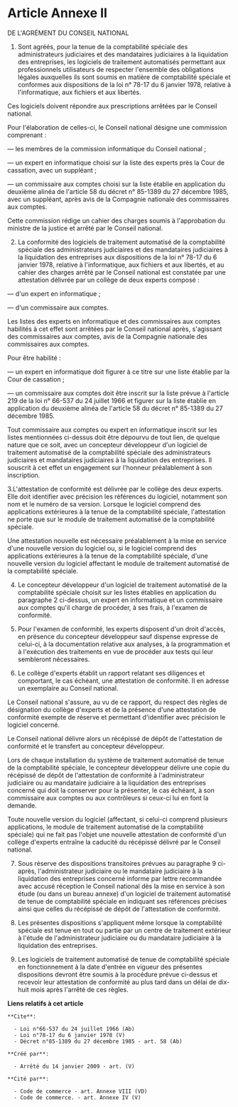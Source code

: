 # Article Annexe II

DE L'AGRÉMENT DU CONSEIL NATIONAL 

1. Sont agréés, pour la tenue de la comptabilité spéciale des administrateurs judiciaires et des mandataires judiciaires à la
liquidation des entreprises, les logiciels de traitement automatisés permettant aux professionnels utilisateurs de respecter
l'ensemble des obligations légales auxquelles ils sont soumis en matière de comptabilité spéciale et conformes aux
dispositions de la loi n° 78-17 du 6 janvier 1978, relative à l'informatique, aux fichiers et aux libertés. 

Ces logiciels doivent répondre aux prescriptions arrêtées par le Conseil national. 

Pour l'élaboration de celles-ci, le Conseil national désigne une commission comprenant : 

― les membres de la commission informatique du Conseil national ; 

― un expert en informatique choisi sur la liste des experts près la Cour de cassation, avec un suppléant ; 

― un commissaire aux comptes choisi sur la liste établie en application du deuxième alinéa de l'article 58 du décret n°
85-1389 du 27 décembre 1985, avec un suppléant, après avis de la Compagnie nationale des commissaires aux comptes. 

Cette commission rédige un cahier des charges soumis à l'approbation du ministre de la justice et arrêté par le Conseil
national. 

2. La conformité des logiciels de traitement automatisé de la comptabilité spéciale des administrateurs judiciaires et des
mandataires judiciaires à la liquidation des entreprises aux dispositions de la loi n° 78-17 du 6 janvier 1978, relative à
l'informatique, aux fichiers et aux libertés, et au cahier des charges arrêté par le Conseil national est constatée par une
attestation délivrée par un collège de deux experts composé : 

― d'un expert en informatique ; 

― d'un commissaire aux comptes. 

Les listes des experts en informatique et des commissaires aux comptes habilités à cet effet sont arrêtées par le Conseil
national après, s'agissant des commissaires aux comptes, avis de la Compagnie nationale des commissaires aux comptes. 

Pour être habilité : 

― un expert en informatique doit figurer à ce titre sur une liste établie par la Cour de cassation ; 

― un commissaire aux comptes doit être inscrit sur la liste prévue à l'article 219 de la loi n° 66-537 du 24 juillet 1966 et
figurer sur la liste établie en application du deuxième alinéa de l'article 58 du décret n° 85-1389 du 27 décembre 1985. 

Tout commissaire aux comptes ou expert en informatique inscrit sur les listes mentionnées ci-dessus doit être dépourvu de
tout lien, de quelque nature que ce soit, avec un concepteur développeur d'un logiciel de traitement automatisé de la
comptabilité spéciale des administrateurs judiciaires et mandataires judiciaires à la liquidation des entreprises. Il
souscrit à cet effet un engagement sur l'honneur préalablement à son inscription. 

3.L'attestation de conformité est délivrée par le collège des deux experts. Elle doit identifier avec précision les
références du logiciel, notamment son nom et le numéro de sa version. Lorsque le logiciel comprend des applications
extérieures à la tenue de la comptabilité spéciale, l'attestation ne porte que sur le module de traitement automatisé de la
comptabilité spéciale. 

Une attestation nouvelle est nécessaire préalablement à la mise en service d'une nouvelle version du logiciel ou, si le
logiciel comprend des applications extérieures à la tenue de la comptabilité spéciale, d'une nouvelle version du logiciel
affectant le module de traitement automatisé de la comptabilité spéciale. 

4. Le concepteur développeur d'un logiciel de traitement automatisé de la comptabilité spéciale choisit sur les listes
établies en application du paragraphe 2 ci-dessus, un expert en informatique et un commissaire aux comptes qu'il charge de
procéder, à ses frais, à l'examen de conformité. 

5. Pour l'examen de conformité, les experts disposent d'un droit d'accès, en présence du concepteur développeur sauf dispense
expresse de celui-ci, à la documentation relative aux analyses, à la programmation et à l'exécution des traitements en vue de
procéder aux tests qui leur sembleront nécessaires. 

6. Le collège d'experts établit un rapport relatant ses diligences et comportant, le cas échéant, une attestation de
conformité. Il en adresse un exemplaire au Conseil national. 

Le Conseil national s'assure, au vu de ce rapport, du respect des règles de désignation du collège d'experts et de la
présence d'une attestation de conformité exempte de réserve et permettant d'identifier avec précision le logiciel concerné. 

Le Conseil national délivre alors un récépissé de dépôt de l'attestation de conformité et le transfert au concepteur
développeur. 

Lors de chaque installation du système de traitement automatisé de tenue de la comptabilité spéciale, le concepteur
développeur délivre une copie du récépissé de dépôt de l'attestation de conformité à l'administrateur judiciaire ou au
mandataire judiciaire à la liquidation des entreprises concerné qui doit la conserver pour la présenter, le cas échéant, à
son commissaire aux comptes ou aux contrôleurs si ceux-ci lui en font la demande. 

Toute nouvelle version du logiciel (affectant, si celui-ci comprend plusieurs applications, le module de traitement
automatisé de la comptabilité spéciale) qui ne fait pas l'objet une nouvelle attestation de conformité d'un collège d'experts
entraîne la caducité du récépissé délivré par le Conseil national. 

7. Sous réserve des dispositions transitoires prévues au paragraphe 9 ci-après, l'administrateur judiciaire ou le mandataire
judiciaire à la liquidation des entreprises concerné informe par lettre recommandée avec accusé réception le Conseil national
dès la mise en service à son étude (ou dans un bureau annexe) d'un logiciel de traitement automatisé de tenue de comptabilité
spéciale en indiquant ses références précises ainsi que celles du récépissé de dépôt de l'attestation de conformité. 

8. Les présentes dispositions s'appliquent même lorsque la comptabilité spéciale est tenue en tout ou partie par un centre de
traitement extérieur à l'étude de l'administrateur judiciaire ou du mandataire judiciaire à la liquidation des entreprises. 

9. Les logiciels de traitement automatisé de tenue de comptabilité spéciale en fonctionnement à la date d'entrée en vigueur
des présentes dispositions devront être soumis à la procédure prévue ci-dessus et recevoir leur attestation de conformité au
plus tard dans un délai de dix-huit mois après l'arrêté de ces règles.

**Liens relatifs à cet article**

	**Cite**:

	  - Loi n°66-537 du 24 juillet 1966 (Ab)
	  - Loi n°78-17 du 6 janvier 1978 (V)
	  - Décret n°85-1389 du 27 décembre 1985 - art. 58 (Ab)

	**Créé par**:

	  - Arrêté du 14 janvier 2009 - art. (V)

	**Cité par**:

	  - Code de commerce - art. Annexe VIII (VD)
	  - Code de commerce. - art. Annexe IV (V)
